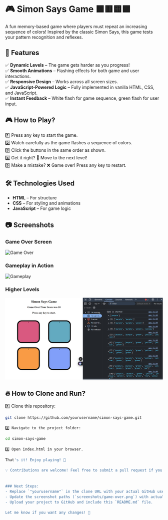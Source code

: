 # 🎮 Simon Says Game 🟩🟥🟨🟪

A fun memory-based game where players must repeat an increasing sequence of colors! Inspired by the classic Simon Says, this game tests your pattern recognition and reflexes.

## 🚀 Features  
✅ **Dynamic Levels** – The game gets harder as you progress!  
✅ **Smooth Animations** – Flashing effects for both game and user interactions.  
✅ **Responsive Design** – Works across all screen sizes.  
✅ **JavaScript-Powered Logic** – Fully implemented in vanilla HTML, CSS, and JavaScript.  
✅ **Instant Feedback** – White flash for game sequence, green flash for user input.  

## 🎮 How to Play?  
1️⃣ Press any key to start the game.  
2️⃣ Watch carefully as the game flashes a sequence of colors.  
3️⃣ Click the buttons in the same order as shown.  
4️⃣ Get it right? 🎉 Move to the next level!  
5️⃣ Make a mistake? ❌ Game over! Press any key to restart.  

## 🛠️ Technologies Used  
- **HTML** – For structure  
- **CSS** – For styling and animations  
- **JavaScript** – For game logic  

## 📷 Screenshots  
### Game Over Screen  
![Game Over](screenshots/game-over.png)  

### Gameplay in Action  
![Gameplay](screenshots/gameplay.png)  

### Higher Levels  
![Higher Levels](screenshots/level-progress.png)  

## 🔥 How to Clone and Run?  
1️⃣ Clone this repository:  
```bash
git clone https://github.com/yourusername/simon-says-game.git

2️⃣ Navigate to the project folder:

cd simon-says-game

3️⃣ Open index.html in your browser.

That's it! Enjoy playing! 🎉

💡 Contributions are welcome! Feel free to submit a pull request if you have ideas to enhance the game. 🚀


### Next Steps:
- Replace `"yourusername"` in the clone URL with your actual GitHub username.
- Update the screenshot paths (`screenshots/game-over.png`) with actual file names from your repo.
- Upload your project to GitHub and include this `README.md` file.

Let me know if you want any changes! 🚀
